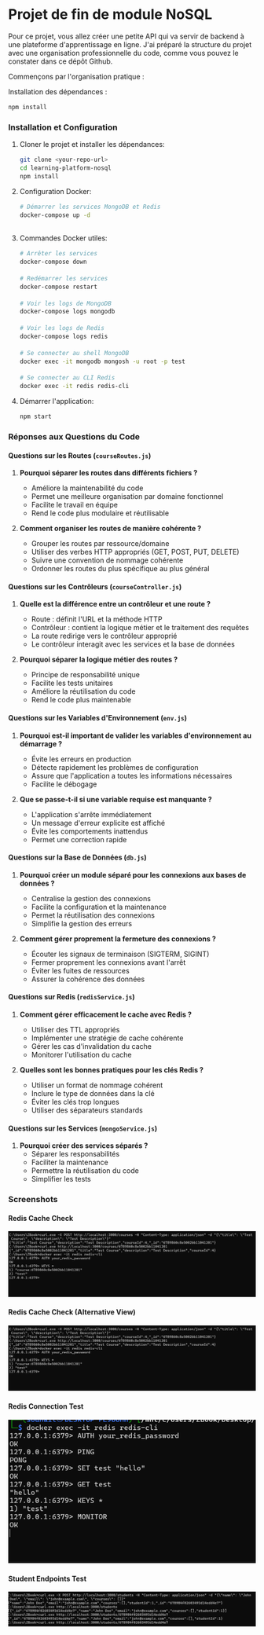 # Projet de fin de module NoSQL

Pour ce projet, vous allez créer une petite API qui va servir de backend à une plateforme d'apprentissage en ligne. J'ai préparé la structure du projet avec une organisation professionnelle du code, comme vous pouvez le constater dans ce dépôt Github.

Commençons par l'organisation pratique :

Installation des dépendances :
   ```bash
   npm install
   ```

### Installation et Configuration

1. Cloner le projet et installer les dépendances:
   ```bash
   git clone <your-repo-url>
   cd learning-platform-nosql
   npm install
   ```

2. Configuration Docker:
   ```bash
   # Démarrer les services MongoDB et Redis
   docker-compose up -d



3. Commandes Docker utiles:
   ```bash
   # Arrêter les services
   docker-compose down

   # Redémarrer les services
   docker-compose restart

   # Voir les logs de MongoDB
   docker-compose logs mongodb

   # Voir les logs de Redis
   docker-compose logs redis

   # Se connecter au shell MongoDB
   docker exec -it mongodb mongosh -u root -p test

   # Se connecter au CLI Redis
   docker exec -it redis redis-cli
   ```

5. Démarrer l'application:
   ```bash
   npm start
   ```

### Réponses aux Questions du Code

#### Questions sur les Routes (`courseRoutes.js`)
1. **Pourquoi séparer les routes dans différents fichiers ?**
   - Améliore la maintenabilité du code
   - Permet une meilleure organisation par domaine fonctionnel
   - Facilite le travail en équipe
   - Rend le code plus modulaire et réutilisable

2. **Comment organiser les routes de manière cohérente ?**
   - Grouper les routes par ressource/domaine
   - Utiliser des verbes HTTP appropriés (GET, POST, PUT, DELETE)
   - Suivre une convention de nommage cohérente
   - Ordonner les routes du plus spécifique au plus général

#### Questions sur les Contrôleurs (`courseController.js`)
1. **Quelle est la différence entre un contrôleur et une route ?**
   - Route : définit l'URL et la méthode HTTP
   - Contrôleur : contient la logique métier et le traitement des requêtes
   - La route redirige vers le contrôleur approprié
   - Le contrôleur interagit avec les services et la base de données

2. **Pourquoi séparer la logique métier des routes ?**
   - Principe de responsabilité unique
   - Facilite les tests unitaires
   - Améliore la réutilisation du code
   - Rend le code plus maintenable

#### Questions sur les Variables d'Environnement (`env.js`)
1. **Pourquoi est-il important de valider les variables d'environnement au démarrage ?**
   - Évite les erreurs en production
   - Détecte rapidement les problèmes de configuration
   - Assure que l'application a toutes les informations nécessaires
   - Facilite le débogage

2. **Que se passe-t-il si une variable requise est manquante ?**
   - L'application s'arrête immédiatement
   - Un message d'erreur explicite est affiché
   - Évite les comportements inattendus
   - Permet une correction rapide

#### Questions sur la Base de Données (`db.js`)
1. **Pourquoi créer un module séparé pour les connexions aux bases de données ?**
   - Centralise la gestion des connexions
   - Facilite la configuration et la maintenance
   - Permet la réutilisation des connexions
   - Simplifie la gestion des erreurs

2. **Comment gérer proprement la fermeture des connexions ?**
   - Écouter les signaux de terminaison (SIGTERM, SIGINT)
   - Fermer proprement les connexions avant l'arrêt
   - Éviter les fuites de ressources
   - Assurer la cohérence des données

#### Questions sur Redis (`redisService.js`)
1. **Comment gérer efficacement le cache avec Redis ?**
   - Utiliser des TTL appropriés
   - Implémenter une stratégie de cache cohérente
   - Gérer les cas d'invalidation du cache
   - Monitorer l'utilisation du cache

2. **Quelles sont les bonnes pratiques pour les clés Redis ?**
   - Utiliser un format de nommage cohérent
   - Inclure le type de données dans la clé
   - Éviter les clés trop longues
   - Utiliser des séparateurs standards

#### Questions sur les Services (`mongoService.js`)
1. **Pourquoi créer des services séparés ?**
   - Séparer les responsabilités
   - Faciliter la maintenance
   - Permettre la réutilisation du code
   - Simplifier les tests

### Screenshots

#### Redis Cache Check
![Redis Cache Check](./screenshots/checkredisCach.png)

#### Redis Cache Check (Alternative View)
![Redis Cache Check Alternative](./screenshots/checkredisCach.png)

#### Redis Connection Test
![Redis Connection Test](./screenshots/TestRedisConnection.png)

#### Student Endpoints Test
![Student Endpoints Test](./screenshots/testStudentsEndPoints.png)

